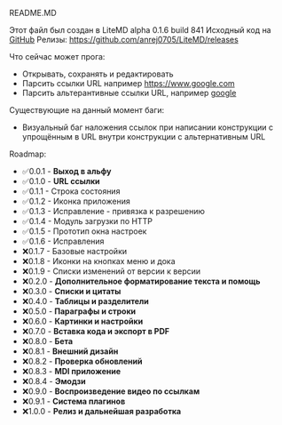 README.MD

Этот файл был создан в LiteMD alpha 0.1.6 build 841
Исходный код на [GitHub](https://github.com/anrej0705/LiteMD/tree/LiteMD_alpha782)
Релизы: <https://github.com/anrej0705/LiteMD/releases>

Что сейчас может прога:
- Открывать, сохранять и редактировать
- Парсить ссылки URL например <https://www.google.com>
- Парсить альтерантивные ссылки URL, например [google](www.google.com)

Существующие на данный момент баги:
- Визуальный баг наложения ссылок при написании конструкции с упрощённым в URL внутри конструкции с альтернативным URL

Roadmap:

- :white_check_mark:0.0.1 - **Выход в альфу**
- :white_check_mark:0.1.0 - **URL ссылки**
- :white_check_mark:0.1.1 - Строка состояния
- :white_check_mark:0.1.2 - Иконка приложения
- :white_check_mark:0.1.3 - Исправление - привязка к разрешению
- :white_check_mark:0.1.4 - Модуль загрузки по HTTP
- :white_check_mark:0.1.5 - Прототип окна настроек
- :white_check_mark:0.1.6 - Исправления
- :x:0.1.7 - Базовые настройки
- :x:0.1.8 - Иконки на кнопках меню и дока
- :x:0.1.9 - Списки изменений от версии к версии
- :x:0.2.0 - **Дополнительное форматирование текста и помощь**
- :x:0.3.0 - **Списки и цитаты**
- :x:0.4.0 - **Таблицы и разделители**
- :x:0.5.0 - **Параграфы и строки**
- :x:0.6.0 - **Картинки и настройки**
- :x:0.7.0 - **Вставка кода и экспорт в PDF**
- :x:0.8.0 - **Бета**
- :x:0.8.1 - **Внешний дизайн**
- :x:0.8.2 - **Проверка обновлений**
- :x:0.8.3 - **MDI приложение**
- :x:0.8.4 - **Эмодзи**
- :x:0.9.0 - **Воспроизведение видео по ссылкам**
- :x:0.9.1 - **Система плагинов**
- :x:1.0.0 - **Релиз и дальнейшая разработка**

